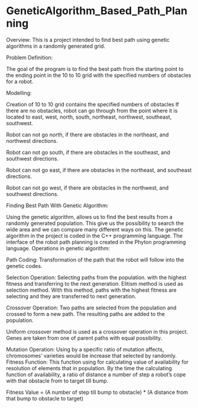 # GeneticAlgorithm_Based_Path_Planning
Overview:
This is a project intended to find best path using genetic algorithms in a randomly generated grid.

Problem Definition:

The goal of the program is to find the best path from the starting point to the ending point in the 10 to 10 grid with the specified numbers of obstacles for a robot.

Modelling:

Creation of 10 to 10 grid contains the specified numbers of obstacles
If there are no obstacles, robot can go through from the point where it is located to east, west, north, south, northeast, northwest, southeast, southwest.

Robot can not go north, if there are obstacles in the northeast, and northwest directions.

Robot can not go south, if there are obstacles in the southeast, and southwest directions.

Robot can not go east, if there are obstacles in the northeast, and southeast directions.

Robot can not go west, if there are obstacles in the northwest, and southwest directions.

Finding Best Path With Genetic Algorithm:

Using the genetic algorithm, allows us to find the best results from a randomly generated population. This give us the possibility to search the wide area and we can compare many different ways on this.
The genetic algorithm in the project is coded in the C++ programming language.
The interface of the robot path planning is created in the Phyton programming language.
Operations in genetic algorithm:

Path Coding: Transformation of the  path that the robot will follow into the genetic codes.

Selection Operation: Selecting paths from the population. with the highest fitness and transferring to the next generation. Elitism method is used as selection method. With this method, paths with the highest fitness are selecting and they are transferred to next generation.

Crossover Operation: Two paths are selected from the population and crossed to form a new path. The resulting paths are added to the population.

Uniform crossover method is used as a crossover operation in this project. Genes are taken from one of parent paths with equal possibility.

Mutation Operation: Using by a specific ratio of mutation affects, chromosomes’ varieties would be increase that selected by randomly.
Fitness Function: This function using for calculating value of availability for resolution of elements that in population.
By the time the calculating function of availability, a ratio of distance a number of step a robot’s cope with that obstacle from to target till bump.

Fitness Value = (A number of step till bump to obstacle) * (A distance from that bump to obstacle to target)


